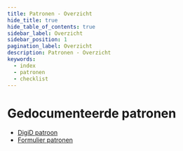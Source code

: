 ```yaml
---
title: Patronen - Overzicht
hide_title: true
hide_table_of_contents: true
sidebar_label: Overzicht
sidebar_position: 1
pagination_label: Overzicht
description: Patronen - Overzicht
keywords:
  - index
  - patronen
  - checklist
---
```


<!-- DEZE PAGINA ALS MDX MET MOOI DESIGN? -->

# Gedocumenteerde patronen

- [DigiD patroon](02-digid.md)
- [Formulier patronen](03-formulieren/README.md)

